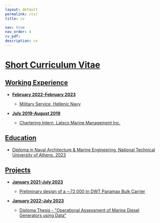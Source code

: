 ```yaml
---
layout: default
permalink: /cv/
title: cv

nav: true
nav_order: 4
cv_pdf:
description: cv
---
```


# <u>Short Curriculum Vitae<u>

## Working Experience

- **February 2022-February 2023**
  - Military Service, Hellenic Navy

- **July 2019-August 2019**
  - Chartering Intern, Latsco Marine Management Inc.

## Education

- Diploma in Naval Architecture & Marine Engineering, National Technical University of Athens, 2023

## Projects

- **January 2021-July 2023**
  - Preliminary design of a ∼72,000 tn DWT Panamax Bulk Carrier

- **January 2022-July 2023**
  - Diploma Thesis - "Operational Assessment of Marine Diesel Generators using Data"